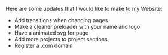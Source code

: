Here are some updates that I would like to make to my Website:
- Add transitions when changing pages
- Make a cleaner preloader with your name and logo
- Have a animated svg for page
- Add more projects to project sections
- Register a .com domain

